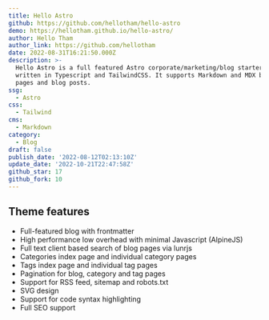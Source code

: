 ```yaml
---
title: Hello Astro
github: https://github.com/hellotham/hello-astro
demo: https://hellotham.github.io/hello-astro/
author: Hello Tham
author_link: https://github.com/hellotham
date: 2022-08-31T16:21:50.000Z
description: >-
  Hello Astro is a full featured Astro corporate/marketing/blog starter theme
  written in Typescript and TailwindCSS. It supports Markdown and MDX based
  pages and blog posts.
ssg:
  - Astro
css:
  - Tailwind
cms:
  - Markdown
category:
  - Blog
draft: false
publish_date: '2022-08-12T02:13:10Z'
update_date: '2022-10-21T22:47:58Z'
github_star: 17
github_fork: 10
---
```


## Theme features

- Full-featured blog with frontmatter
- High performance low overhead with minimal Javascript (AlpineJS)
- Full text client based search of blog pages via lunrjs
- Categories index page and individual category pages
- Tags index page and individual tag pages
- Pagination for blog, category and tag pages
- Support for RSS feed, sitemap and robots.txt
- SVG design
- Support for code syntax highlighting
- Full SEO support
